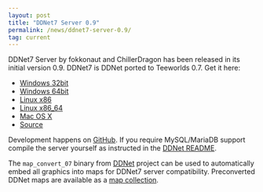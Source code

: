 ```yaml
---
layout: post
title: "DDNet7 Server 0.9"
permalink: /news/ddnet7-server-0.9/
tag: current
---
```


DDNet7 Server by fokkonaut and ChillerDragon has been released in its initial version 0.9. DDNet7 is DDNet ported to Teeworlds 0.7. Get it here:

- [Windows 32bit](/downloads/DDNet7-Server-0.9-win32.zip)
- [Windows 64bit](/downloads/DDNet7-Server-0.9-win64.zip)
- [Linux x86](/downloads/DDNet7-Server-0.9-linux_x86.tar.xz)
- [Linux x86\_64](/downloads/DDNet7-Server-0.9-linux_x86_64.tar.xz)
- [Mac OS X](/downloads/DDNet7-Server-0.9-osx.zip)
- [Source](/downloads/DDNet7-Server-0.9.tar.xz)

Development happens on [GitHub](https://github.com/ddnet/ddnet7). If you require MySQL/MariaDB support compile the server yourself as instructed in the [DDNet README](https://github.com/ddnet/ddnet/#building-on-linux-and-macos).

The `map_convert_07` binary from [DDNet](http://github.com/ddnet/ddnet) project can be used to automatically embed all graphics into maps for DDNet7 server compatibility. Preconverted DDNet maps are available as a [map collection](https://maps.ddnet.tw/compilations/maps7.zip).
